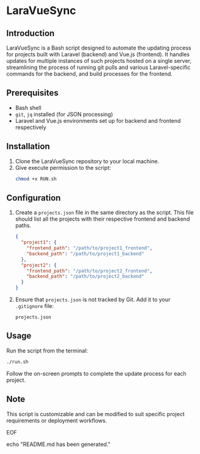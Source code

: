# LaraVueSync

## Introduction
LaraVueSync is a Bash script designed to automate the updating process for projects built with Laravel (backend) and Vue.js (frontend). It handles updates for multiple instances of such projects hosted on a single server, streamlining the process of running git pulls and various Laravel-specific commands for the backend, and build processes for the frontend.

## Prerequisites
- Bash shell
- `git`, `jq` installed (for JSON processing)
- Laravel and Vue.js environments set up for backend and frontend respectively

## Installation
1. Clone the LaraVueSync repository to your local machine.
2. Give execute permission to the script:
   ```bash
   chmod +x RUN.sh
   ```

## Configuration
1. Create a `projects.json` file in the same directory as the script. This file should list all the projects with their respective frontend and backend paths.
   ```json
   {
     "project1": {
       "frontend_path": "/path/to/project1_frontend",
       "backend_path": "/path/to/project1_backend"
     },
     "project2": {
       "frontend_path": "/path/to/project2_frontend",
       "backend_path": "/path/to/project2_backend"
     }
   }
   ```
2. Ensure that `projects.json` is not tracked by Git. Add it to your `.gitignore` file:
   ```
   projects.json
   ```

## Usage
Run the script from the terminal:
```bash
./run.sh
```
Follow the on-screen prompts to complete the update process for each project.

## Note
This script is customizable and can be modified to suit specific project requirements or deployment workflows.

EOF

echo "README.md has been generated."

